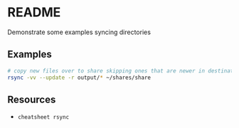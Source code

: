 # README

Demonstrate some examples syncing directories

## Examples

```sh
# copy new files over to share skipping ones that are newer in destination
rsync -vv --update -r output/* ~/shares/share
```

## Resources

* `cheatsheet rsync`
